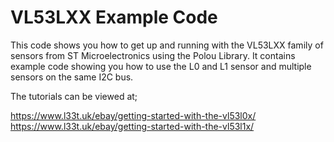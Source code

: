 # VL53LXX Example Code

This code shows you how to get up and running with the VL53LXX family of sensors from ST Microelectronics using the Polou Library. 
It contains example code showing you how to use the L0 and L1 sensor and multiple sensors on the same I2C bus.

The tutorials can be viewed at;

https://www.l33t.uk/ebay/getting-started-with-the-vl53l0x/ <br/>
https://www.l33t.uk/ebay/getting-started-with-the-vl53l1x/

